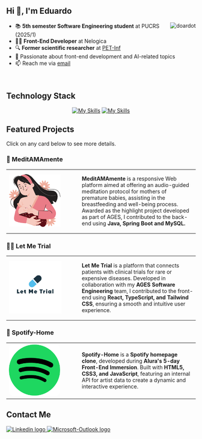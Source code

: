 ## Hi 👋, I'm Eduardo

<div>
  <a href="https://github.com/doardot">
    <img align="right"
      src="https://github-readme-stats.vercel.app/api/top-langs?username=doardot&show_icons=true&theme=dracula&locale=en&layout=compact"
      alt="doardot" />
  </a>
</div>

- 📚 **5th semester Software Engineering student** at PUCRS (2025/1)
- 👨‍💻 **Front-End Developer** at Nelogica
- 🔍 **Former scientific researcher** at [PET-Inf](https://petinfpucrs.github.io/)
- 🎯 Passionate about front-end development and AI-related topics
- 📫 Reach me via [email](mailto:eduardo.tavares002@edu.pucrs.br)
<br>

## Technology Stack
<div align="center">

  [![My Skills](https://skillicons.dev/icons?i=java,ts,js,html,css,c,react,nextjs,tailwind,git,github,gitlab&theme=dark)](https://skillicons.dev)
  [![My Skills](https://skillicons.dev/icons?i=vscode,idea,figma,obsidian,mysql,postgresql,mongodb&theme=dark)](https://skillicons.dev)
</div>

## Featured Projects
Click on any card below to see more details.
### 🤰 MeditAMAmente
<table>
  <tr>
    <td width="180px">
      <a href="https://www.ages.pucrs.br/let-me-trial/">
        <img src="assets/logo_meditamamente.svg" height="140" style="border-radius: 10% width="100%";">
      </a>
    </td>
    <td>
      <p>
        <strong>MeditAMAmente</strong> is a responsive Web platform aimed at offering an audio-guided meditation protocol for mothers of premature babies, 
        assisting in the breastfeeding and well-being process. Awarded as the highlight project developed as part of AGES, I contributed to the back-end 
        using <strong>Java, Spring Boot and MySQL<strong>.
      </p>
    </td>
  </tr>
</table>

### 👨‍⚕️ Let Me Trial  
<table>
  <tr>
    <td width="180px">
      <a href="https://www.ages.pucrs.br/let-me-trial/">
        <img src="assets/logo_let_me_trial.jpg" height="140" style="border-radius: 10% width="100%";">
      </a>
    </td>
    <td>
      <p>
        <strong>Let Me Trial</strong> is a platform that connects patients with clinical trials for rare or expensive diseases.  
        Developed in collaboration with my <strong>AGES Software Engineering</strong> team, I contributed to the front-end using  
        <strong>React, TypeScript, and Tailwind CSS</strong>, ensuring a smooth and intuitive user experience.
      </p>
    </td>
  </tr>
</table>

### 🎵 Spotify-Home  
<table>
  <tr>
    <td width="180px">
      <a href="https://github.com/Doardot/spotify-home">
        <img src="assets/spotify_logo.png" height="140" style="border-radius: 10%;">
      </a>
    </td>
    <td>
      <p>
        <strong>Spotify-Home</strong> is a <strong>Spotify homepage clone</strong>, developed during <strong>Alura's 5-day Front-End Immersion</strong>.  
        Built with <strong>HTML5, CSS3, and JavaScript</strong>, featuring an internal API for artist data to create a dynamic and interactive experience.
      </p>
    </td>
  </tr>
</table>


## Contact Me
<div>
  <a href="https://www.linkedin.com/in/eduardo-monteiro-tavares/">
    <img src="https://img.shields.io/badge/linkedin-%230077B5.svg?&style=for-the-badge&logo=linkedin&logoColor=white"
      height="30" alt="Linkedin logo" />
  </a>
  <a href="mailto:eduardo.tavares002@edu.pucrs.br">
    <img
      src="https://img.shields.io/badge/Microsoft_Outlook-0078D4?style=for-the-badge&logo=microsoft-outlook&logoColor=white"
      height="30" alt="Microsoft-Outlook logo" />
  </a>
</div>
